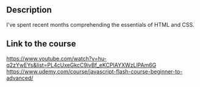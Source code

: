  ## Description 
 I've spent recent months comprehending the essentials of HTML and CSS. 
 ## Link to the course 
https://www.youtube.com/watch?v=hu-q2zYwEYs&list=PL4cUxeGkcC9ivBf_eKCPIAYXWzLlPAm6G
https://www.udemy.com/course/javascript-flash-course-beginner-to-advanced/
